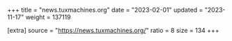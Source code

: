 +++
title = "news.tuxmachines.org"
date = "2023-02-01"
updated = "2023-11-17"
weight = 137119

[extra]
source = "https://news.tuxmachines.org/"
ratio = 8
size = 134
+++
